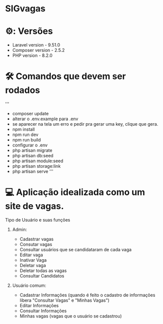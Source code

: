 <h1 align="left"> SIGvagas </h1>

# ⚙️: Versões 
- Laravel version - 9.51.0
- Composer version - 2.5.2
- PHP version - 8.2.0

# 🛠️ Comandos que devem ser rodados
'''
- composer update
- alterar o .env.example para .env
- se aparecer na tela um erro e pedir pra gerar uma key, clique que gera.
- npm install
- npm run dev
- npm run build
- configurar o .env
- php artisan migrate
- php artisan db:seed
- php artisan module:seed
- php artisan storage:link
- php artisan serve
'''
# 💻 Aplicação idealizada como um site de vagas.

Tipo de Usuário e suas funções
1. Admin: 
   - Cadastrar vagas
   - Consutar  vagas
   - Consultar usuários que se candidataram de cada vaga
   - Editar vaga
   - Inativar Vaga
   - Deletar vaga
   - Deletar todas as vagas
   - Consultar Candidatos
     
2. Usuário comum:
   - Cadastrar Informações (quando é feito o cadastro de informações libera "Consultar Vagas" e "Minhas Vagas")
   - Editar Informações
   - Consultar Informações
   - Minhas vagas (vagas que o usuário se cadastrou)
 
